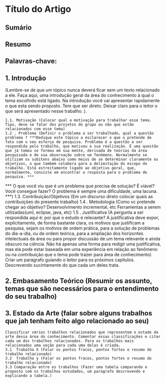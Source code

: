 # Título do Artigo

## Sumário

## Resumo

## Palavras-chave:

 ## 1. Introdução 
(Lembre-se de que um tópico nunca deverá ficar sem um texto relacionado a ele. Faça aqui, uma introdução geral da área do conhecimento à qual o tema escolhido está ligado. Na introdução você vai apresentar rapidamente o que esta sendo proposto. Tem que ser direto. Deixar claro para o leitor o que será apresentado nesse trabalho. ).

    1.1. Motivação (Colocar qual a motivação para trabalhar esse tema. Tipo, deve se falar dos projetos do grupo ou não que estão relacionados com esse tema)
    1.2 . Problema (Definir o problema a ser trabalhado, qual a questão problema ? ***Dedique este tópico a esclarecer o que o pretende de fato com o seu esforço de pesquisa. Problema é a questão a ser respondida pelo trabalho, que motivou a sua realização. É uma questão que já tomou se formou em sua mente, derivada de teorias da área pesquisada e de sua observação sobre um fenômeno. Normalmente se utilizam os subitens abaixo como meios de se determinar claramente os objetivos, o que também colabora para a delimitação do escopo do trabalho. Está estreitamente ligado ao objetivo geral, que, normalmente, consiste em encontrar a resposta para o problema de pesquisa. ***
*** O que você viu que é um problema que precisa de solução? É viável? Você consegue fazer? O problema é sempre uma dificuldade, uma lacuna. ***)
    1.3. Contribuição/Objetivos (Em um discurso direto colocar quais as contribuições do presente trabalho)
    1.4 . Metodologia (Como vc pretende chegar ao objetivo? Desenvolvimento incremental, etc Ferramentas a serem utilizadas(uml, eclipse, java, etc)
    1.5 . Justificativa (A pergunta a ser respondida aqui é: por que o estudo é relevante? A justificativa deve expor, explicitamente, de forma bastante clara, os motivos que justificam a pesquisa, sejam os motivos de ordem prática, para a solução de problemas do dia-a-dia, ou de ordem teórica, para a ampliação dos horizontes intelectuais da área ou para propor discussão de um tema relevante e ainda obscuro na ciência. Não há apenas uma forma para redigir uma justificativa, mas ela pode estar baseada em uma experiência em relação ao fenômeno ou na contribuição que o tema pode trazer para área de conhecimento)
 Criar um parágrafo guiando o leitor para os próximos capítulos. Descrevendo sucintamente do que cada um deles trata.
 
 ## 2. Embasamento Teórico  (Resumir os assunto, temas que são necessários para o entendimento do seu trabalho)

 ## 3. Estado da Arte (falar sobre alguns trabalhos que jah tenham feito algo relacionado ao seu)
    Classificar vários trabalhos relacionados que representem o estado da arte dessa área do conhecimento. Comentar essas classificações e citar cada um dos trabalhos relacionados. Para os trabalhos mais relacionados uma seção para cada uma delas é criada.
    3.1  Trabalho X (Falar os pontos fracos, pontos fortes e resumo do trabalho relacionado)
    3.2  Trabalho y (Falar os pontos fracos, pontos fortes e resumo do trabalho relacionado)
    3.3 Comparação entre os trabalhos (Fazer uma tabela comparando o proposto com os trabalhos estudados, um paragrafo descrevendo e explicando a tabela.)



